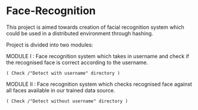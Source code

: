 # Face-Recognition

This project is aimed towards creation of facial recognition system which could be used in a distributed environment through hashing.

Project is divided into two modules:

MODULE I : Face recognition system which takes in username and check if the recognised face is correct according to the username.

	( Check /"Detect with username" directory )



MODULE II : Face recognition system which checks recognised face against all faces available in our trained data source.

	( Check /"Detect without username" directory )
